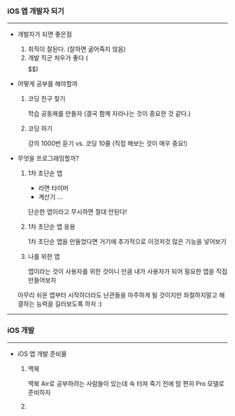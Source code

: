 ### iOS 앱 개발자 되기

---

- 개발자가 되면 좋은점
  1. 취직이 잘된다. (잘하면 굶어죽지 않음)
  2. 개발 직군 처우가 좋다 ($$$$$$)

  
  
- 어떻게 공부를 해야할까

  1. 코딩 친구 찾기

     학습 공동체를 만들자 (결국 함께 자라나는 것이 중요한 것 같다.)

  2. 코딩 하기

     강의 1000번 듣기 vs. 코딩 10줄 (직접 해보는 것이 매우 중요!)
     
     

- 무엇을 프로그래밍할까?

  1. 1차 초단순 앱

     - 라면 타이머
     - 계산기 ...

     단순한 앱이라고 무시하면 절대 안된다!

  2. 1차 초단순 앱 응용

     1차 초단순 앱을 만들었다면 거기에 추가적으로 이것저것 많은 기능을 넣어보기
     
  3. 나를 위한 앱
  
     앱이라는 것이 사용자를 위한 것이니 만큼 내가 사용자가 되어 필요한 앱을  직접 만들어보자
  
  아무리 쉬운 앱부터 시작하더라도 난관들을 마주하게 될 것이지만 좌절하지말고 해결하는 능력을 길러보도록 하자 :)

---





### iOS 개발

---

- iOS 앱 개발 준비물

  1. 맥북

     맥북 Air로 공부하려는 사람들이 있는데 속 터져 죽기 전에 맘 편히 Pro 모델로 준비하자

  2. 